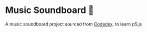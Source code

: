 # Music Soundboard 🥁

A music soundboard project sourced from [Codedex](https://www.codedex.io/projects/build-an-interactive-soundboard-with-p5js). to learn p5.js
